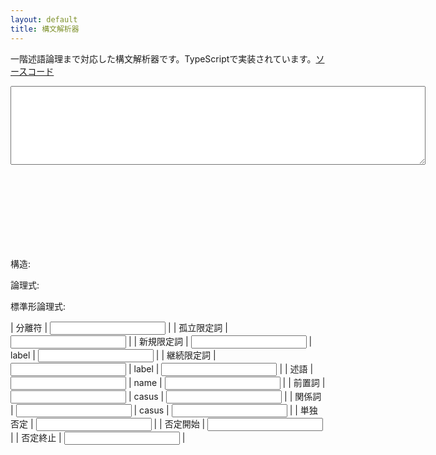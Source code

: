 ```yaml
---
layout: default
title: 構文解析器
---
```


一階述語論理まで対応した構文解析器です。TypeScriptで実装されています。[ソースコード](main.ts)

<textarea id="input" rows="8" cols="80"></textarea>

構造:
<svg id="phrase_structure_output"></svg>

論理式: 
<div id="formula_output" class="formula"></div>

標準形論理式: 
<div id="normalized_formula_output" class="formula"></div>

<div id="error_output"></div>

| 分離符 | <input type="text" id="separator_pattern"> |
| 孤立限定詞 | <input type="text" id="isolated_determiner_pattern"> |
| 新規限定詞 | <input type="text" id="new_determiner_pattern"> | label | <input type="text" id="new_determiner_replacer"> |
| 継続限定詞 | <input type="text" id="inherit_determiner_pattern"> | label | <input type="text" id="inherit_determiner_replacer"> |
| 述語 | <input type="text" id="predicate_pattern"> | name | <input type="text" id="predicate_replacer"> |
| 前置詞 | <input type="text" id="preposition_pattern"> | casus | <input type="text" id="preposition_replacer"> |
| 関係詞 | <input type="text" id="relative_pattern"> | casus | <input type="text" id="relative_replacer"> |
| 単独否定 | <input type="text" id="single_negation_pattern"> |
| 否定開始 | <input type="text" id="open_negation_pattern"> |
| 否定終止 | <input type="text" id="close_negation_pattern"> |

<script type="text/javascript" src="main.js"></script>
